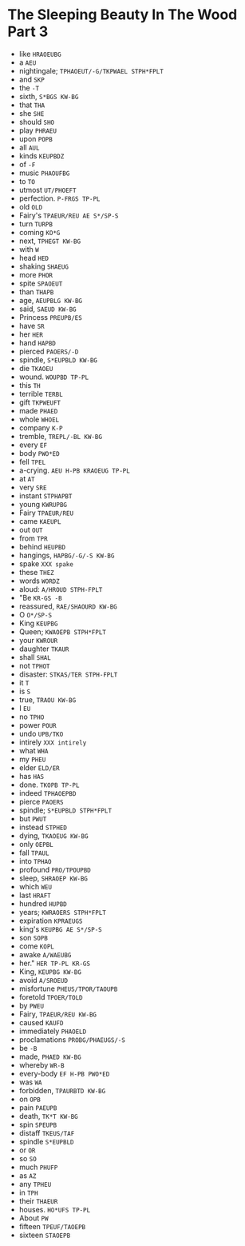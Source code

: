 # The Sleeping Beauty In The Wood Part 3

* like `HRAOEUBG`
* a `AEU`
* nightingale; `TPHAOEUT/-G/TKPWAEL STPH*FPLT`
* and `SKP`
* the `-T`
* sixth, `S*BGS KW-BG`
* that `THA`
* she `SHE`
* should `SHO`
* play `PHRAEU`
* upon `POPB`
* all `AUL`
* kinds `KEUPBDZ`
* of `-F`
* music `PHAOUFBG`
* to `TO`
* utmost `UT/PHOEFT`
* perfection. `P-FRGS TP-PL`
* old `OLD`
* Fairy's `TPAEUR/REU AE S*/SP-S`
* turn `TURPB`
* coming `KO*G`
* next, `TPHEGT KW-BG`
* with `W`
* head `HED`
* shaking `SHAEUG`
* more `PHOR`
* spite `SPAOEUT`
* than `THAPB`
* age, `AEUPBLG KW-BG`
* said, `SAEUD KW-BG`
* Princess `PREUPB/ES`
* have `SR`
* her `HER`
* hand `HAPBD`
* pierced `PAOERS/-D`
* spindle, `S*EUPBLD KW-BG`
* die `TKAOEU`
* wound. `WOUPBD TP-PL`
* this `TH`
* terrible `TERBL`
* gift `TKPWEUFT`
* made `PHAED`
* whole `WHOEL`
* company `K-P`
* tremble, `TREPL/-BL KW-BG`
* every `EF`
* body `PWO*ED`
* fell `TPEL`
* a-crying. `AEU H-PB KRAOEUG TP-PL`
* at `AT`
* very `SRE`
* instant `STPHAPBT`
* young `KWRUPBG`
* Fairy `TPAEUR/REU`
* came `KAEUPL`
* out `OUT`
* from `TPR`
* behind `HEUPBD`
* hangings, `HAPBG/-G/-S KW-BG`
* spake `XXX spake`
* these `THEZ`
* words `WORDZ`
* aloud: `A/HROUD STPH-FPLT`
* "Be `KR-GS -B`
* reassured, `RAE/SHAOURD KW-BG`
* O `O*/SP-S`
* King `KEUPBG`
* Queen; `KWAOEPB STPH*FPLT`
* your `KWROUR`
* daughter `TKAUR`
* shall `SHAL`
* not `TPHOT`
* disaster: `STKAS/TER STPH-FPLT`
* it `T`
* is `S`
* true, `TRAOU KW-BG`
* I `EU`
* no `TPHO`
* power `POUR`
* undo `UPB/TKO`
* intirely `XXX intirely`
* what `WHA`
* my `PHEU`
* elder `ELD/ER`
* has `HAS`
* done. `TKOPB TP-PL`
* indeed `TPHAOEPBD`
* pierce `PAOERS`
* spindle; `S*EUPBLD STPH*FPLT`
* but `PWUT`
* instead `STPHED`
* dying, `TKAOEUG KW-BG`
* only `OEPBL`
* fall `TPAUL`
* into `TPHAO`
* profound `PRO/TPOUPBD`
* sleep, `SHRAOEP KW-BG`
* which `WEU`
* last `HRAFT`
* hundred `HUPBD`
* years; `KWRAOERS STPH*FPLT`
* expiration `KPRAEUGS`
* king's `KEUPBG AE S*/SP-S`
* son `SOPB`
* come `KOPL`
* awake `A/WAEUBG`
* her." `HER TP-PL KR-GS`
* King, `KEUPBG KW-BG`
* avoid `A/SROEUD`
* misfortune `PHEUS/TPOR/TAOUPB`
* foretold `TPOER/TOLD`
* by `PWEU`
* Fairy, `TPAEUR/REU KW-BG`
* caused `KAUFD`
* immediately `PHAOELD`
* proclamations `PROBG/PHAEUGS/-S`
* be `-B`
* made, `PHAED KW-BG`
* whereby `WR-B`
* every-body `EF H-PB PWO*ED`
* was `WA`
* forbidden, `TPAURBTD KW-BG`
* on `OPB`
* pain `PAEUPB`
* death, `TK*T KW-BG`
* spin `SPEUPB`
* distaff `TKEUS/TAF`
* spindle `S*EUPBLD`
* or `OR`
* so `SO`
* much `PHUFP`
* as `AZ`
* any `TPHEU`
* in `TPH`
* their `THAEUR`
* houses. `HO*UFS TP-PL`
* About `PW`
* fifteen `TPEUF/TAOEPB`
* sixteen `STAOEPB`
